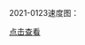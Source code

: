 2021-0123速度图：

[点击查看](https://kfmp8q.dm.files.1drv.com/y4pQ0ZHu9Y5hbkyqjO8LkC1jg5-cMCv43nBXZtEjOmWi6hb6ZmSRTk6xu2aXBVKGgXh4fpeHZg9ic3TVFzYfwxfJ_dBQuft5nR1fKuGZsEQLuB_KuOnKc-u2EFQTT9YQpL-fXB2YRhjilOU9psM8Rm6ODaVF7258CbcHlK776t-BuiikWozIjMy7EUAtkOfK38BpGMzTZ2acc3O_N6LSUWYTbIMs3tju7a0k0ULFJZmVcs/index.png)
